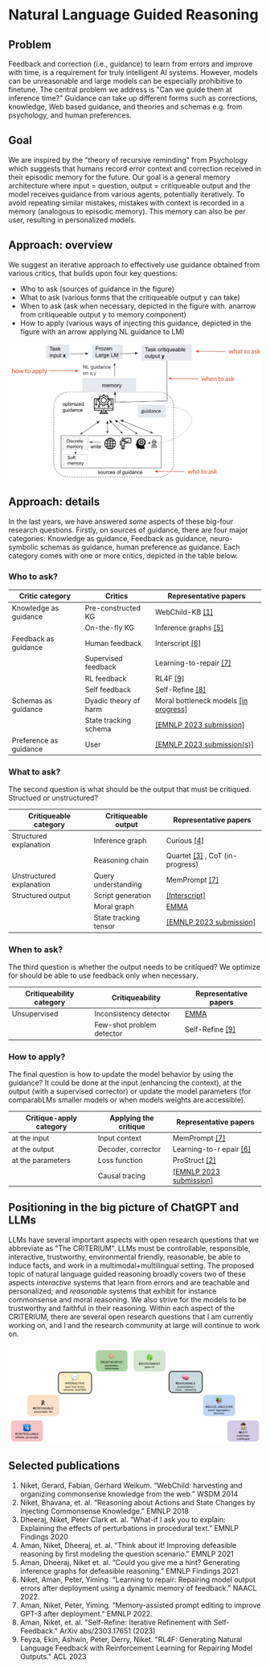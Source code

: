 # Natural Language Guided Reasoning


## Problem
Feedback and correction (i.e., guidance) to learn from errors and improve with time, is a requirement for truly intelligent AI systems. However, models can be unreasonable and large models can be especially prohibitive to finetune. The central problem we address is "Can we guide them at inference time?" Guidance can take up different forms such as corrections, knowledge, Web based guidance, and theories and schemas e.g. from psychology, and human preferences. 

## Goal
We are inspired by the "theory of recursive reminding" from Psychology which suggests that humans record error context and correction received in their episodic memory for the future. Our goal is a general memory architecture where input = question, output = critiqueable output and the model receives guidance from various agents, potentially iteratively. To avoid repeating similar mistakes, mistakes with context is recorded in a memory (analogous to episodic memory). This memory can also be per user, resulting in personalized models.

## Approach: overview
We suggest an iterative approach to effectively use guidance obtained from various critics, that builds upon four key questions:
- Who to ask (sources of guidance in the figure)
- What to ask (various forms that the critiqueable output y can take)
- When to ask (ask when necessary, depicted in the figure with. anarrow from critiqueable output y to memory component)
- How to apply (various ways of injecting this guidance, depicted in the figure with an arrow applying NL guidance to LM)


![NL Guided Reasoning](https://raw.githubusercontent.com/nikett/about/main/nl-guided-reasoning-annotated.jpg)


## Approach: details
In the last years, we have answered _some_ aspects of these big-four research questions. Firstly, on sources of guidance, there are four major categories: Knowledge as guidance, Feedback as guidance, neuro-symbolic schemas as guidance, human preference as guidance. Each category comes with one or more critics, depicted in the table below. 

### Who to ask?
|Critic category        | Critics                 | Representative papers     |
|---                    |---                      |---                        |
|Knowledge as guidance  |Pre-constructed KG       | WebChild-KB [[1]](https://www.mpi-inf.mpg.de/departments/databases-and-information-systems/research/yago-naga/commonsense/webchild)       |
|                       |On-the-fly KG            | Inference graphs [[5]](https://aclanthology.org/2021.findings-acl.456.pdf)  |
|Feedback as guidance   |Human feedback           | Interscript [[6]](https://www.semanticscholar.org/paper/Interscript%3A-A-dataset-for-interactive-learning-of-Tandon-Madaan/07d5bba7d2bc511c88eb143a926d3c297298ad15) |
|                       |Supervised feedback      | Learning-to-repair [[7]](https://aclanthology.org/2022.findings-naacl.26/)|
|                       |RL feedback              | RL4F [[9]](https://niket.tandon.info)   |
|                       |Self feedback            | Self-Refine [[8]](https://selfrefine.info/)      |
|Schemas as guidance    |Dyadic theory of harm    | Moral bottleneck models [[in progress]](https://nikett.github.io/gpt-as-participant/)     |
|                       |State tracking schema    | [[EMNLP 2023 submission]](https://arxiv.org/pdf/2305.14603.pdf)           |
|Preference as guidance |User                     | [[EMNLP 2023 submission(s)]](https://arxiv.org/pdf/2305.14929.pdf)           |



### What to ask?
The second question is what should be the output that must be critiqued. Structued or unstructured? 

|Critiqueable category    | Critiqueable output     | Representative papers  |
|---                      |---                      |---                     |
|Structured explanation   | Inference graph         | Curious [[4]](https://aclanthology.org/2021.emnlp-main.508/)  |
|                         | Reasoning chain         | Quartet [[3]](https://aclanthology.org/2020.findings-emnlp.300.pdf) , CoT (in-progress) |
|Unstructured explanation | Query understanding     | MemPrompt [[7]](https://memprompt.com) | 
|Structured output        | Script generation       | [[Interscript]](https://www.semanticscholar.org/paper/Interscript%3A-A-dataset-for-interactive-learning-of-Tandon-Madaan/07d5bba7d2bc511c88eb143a926d3c297298ad15) |
|                         | Moral graph             | [EMMA](https://github.com/nikett/emma) |
|                         | State tracking tensor   | [[EMNLP 2023 submission]](https://github.com/allenai/openpi_v2)         |




### When to ask?
The third question is whether the output needs to be critiqued? We optimize for should be able to use feedback only when necessary. 

|Critiqueability category | Critiqueability       | Representative papers |
|---                      |---                    |---                    |
|Unsupervised             | Inconsistency detector| [EMMA](https://github.com/nikett/emma)| 
|                         | Few-shot problem detector | Self-Refine [[9]](https://selfrefine.info/) |



### How to apply?
The final question is how to update the model behavior by using the guidance? It could be done at the input (enhancing the context), at the output (with a supervised corrector) or update the model parameters (for comparabLMs  smaller models or when models weights are accessible).

|Critique-apply category | Applying the critique | Representative papers  |
|---                     |---                    |---                     |
|at the input            | Input context         | MemPrompt [[7]](https://memprompt.com) | 
|at the output           | Decoder, corrector    | Learning-to-r epair [[6]](https://aclanthology.org/2022.findings-naacl.26/) |
|at the parameters       | Loss function         | ProStruct [[2]](https://aclanthology.org/D18-1006.pdf) |
|                        | Causal tracing        | [[EMNLP 2023 submission]]([https://niket.tandon.info](https://arxiv.org/pdf/2305.14956.pdf)) |


## Positioning in the big picture of ChatGPT and LLMs
LLMs have several important aspects with open research questions that we abbreviate as "The CRITERIUM". LLMs must be controllable, responsible, interactive, trustworthy, environmental friendly, reasonable, be able to induce facts, and work in a multimodal+multilingual setting. The proposed topic of natural language guided reasoning broadly covers two of these aspects *interactive* systems that learn from errors and are teachable and personalized; and *reasonable* systems that exhibit for instance commonsense and moral reasoning. We also strive for the models to be trustworthy and faithful in their reasoning. Within each aspect of the CRITERIUM, there are several open research questions that I am currently working on, and I and the research community at large will continue to work on.

![Bigger landscape](https://raw.githubusercontent.com/nikett/about/main/criterium-annotated.jpg)



## Selected publications
1. Niket, Gerard, Fabian, Gerhard Weikum. “WebChild: harvesting and organizing commonsense knowledge from the web.” WSDM 2014
2. Niket, Bhavana, et. al. “Reasoning about Actions and State Changes by Injecting Commonsense Knowledge.” EMNLP 2018
3. Dheeraj, Niket, Peter Clark et. al. “What-if I ask you to explain: Explaining the effects of perturbations in procedural text.” EMNLP Findings 2020
4. Aman, Niket, Dheeraj, et. al. “Think about it! Improving defeasible reasoning by first modeling the question scenario.” EMNLP 2021
5. Aman, Dheeraj, Niket et. al. “Could you give me a hint? Generating inference graphs for defeasible reasoning.” EMNLP Findings 2021
6. Niket, Aman, Peter, Yiming. “Learning to repair: Repairing model output errors after deployment using a dynamic memory of feedback.” NAACL 2022.
7. Aman, Niket, Peter, Yiming. “Memory-assisted prompt editing to improve GPT-3 after deployment.” EMNLP 2022.
8. Aman, Niket, et. al. "Self-Refine: Iterative Refinement with Self-Feedback." ArXiv abs/2303.17651 (2023)
9. Feyza, Ekin, Ashwin, Peter, Derry, Niket. "RL4F: Generating Natural Language Feedback with Reinforcement Learning for Repairing Model Outputs." ACL 2023

